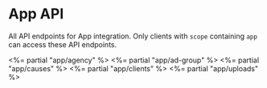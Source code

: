 App API
====================
All API endpoints for App integration. Only clients with `scope` containing `app` can access these API endpoints.


<%= partial "app/agency" %>
<%= partial "app/ad-group" %>
<%= partial "app/causes" %>
<%= partial "app/clients" %>
<%= partial "app/uploads" %>

